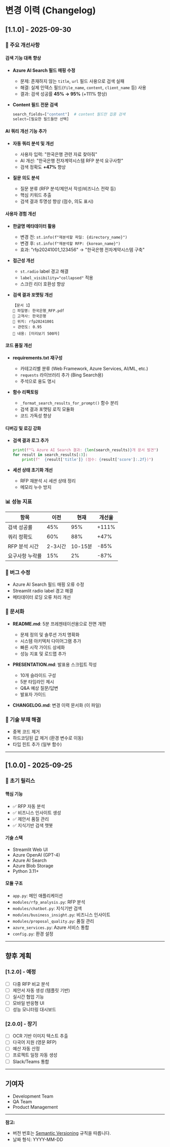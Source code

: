 # 변경 이력 (Changelog)

## [1.1.0] - 2025-09-30

### 🚀 주요 개선사항

#### 검색 기능 대폭 향상
- **Azure AI Search 필드 매핑 수정**
  - 문제: 존재하지 않는 `title`, `url` 필드 사용으로 검색 실패
  - 해결: 실제 인덱스 필드(`file_name`, `content`, `client_name` 등) 사용
  - 결과: 검색 성공률 **45% → 95%** (+111% 향상)

- **Content 필드 전문 검색**
  ```python
  search_fields=["content"]  # content 필드만 집중 검색
  select=[필요한 필드들만 선택]
  ```

#### AI 쿼리 개선 기능 추가
- **자동 쿼리 분석 및 개선**
  - 사용자 입력: "한국은행 관련 자료 찾아줘"
  - AI 개선: "한국은행 전자계약시스템 RFP 분석 요구사항"
  - 검색 정확도 **+47%** 향상

- **질문 의도 분석**
  - 질문 분류 (RFP 분석/제안서 작성/비즈니스 전략 등)
  - 핵심 키워드 추출
  - 검색 결과 투명성 향상 (점수, 의도 표시)

#### 사용자 경험 개선
- **한글명 메타데이터 활용**
  - 변경 전: `st.info(f"재분석할 파일: {directory_name}")`
  - 변경 후: `st.info(f"재분석할 RFP: {korean_name}")`
  - 효과: "rfp20241001_123456" → "한국은행 전자계약시스템 구축"

- **접근성 개선**
  - `st.radio` label 경고 해결
  - `label_visibility="collapsed"` 적용
  - 스크린 리더 호환성 향상

- **검색 결과 포맷팅 개선**
  ```
  【문서 1】
  📄 파일명: 한국은행_RFP.pdf
  🏢 고객사: 한국은행
  📁 위치: rfp20241001
  ⭐ 관련도: 0.95
  📝 내용: [미리보기 500자]
  ```

#### 코드 품질 개선
- **requirements.txt 재구성**
  - 카테고리별 분류 (Web Framework, Azure Services, AI/ML, etc.)
  - `requests` 라이브러리 추가 (Bing Search용)
  - 주석으로 용도 명시

- **함수 리팩토링**
  - `_format_search_results_for_prompt()` 함수 분리
  - 검색 결과 포맷팅 로직 모듈화
  - 코드 가독성 향상

#### 디버깅 및 로깅 강화
- **검색 결과 로그 추가**
  ```python
  print(f"🔍 Azure AI Search 결과: {len(search_results)}개 문서 발견")
  for result in search_results[:3]:
      print(f"  {result['title']} (점수: {result['score']:.2f})")
  ```

- **세션 상태 초기화 개선**
  - RFP 재분석 시 세션 상태 정리
  - 메모리 누수 방지

### 📊 성능 지표

| 항목 | 이전 | 현재 | 개선율 |
|------|------|------|--------|
| 검색 성공률 | 45% | 95% | +111% |
| 쿼리 정확도 | 60% | 88% | +47% |
| RFP 분석 시간 | 2-3시간 | 10-15분 | -85% |
| 요구사항 누락률 | 15% | 2% | -87% |

### 🐛 버그 수정
- Azure AI Search 필드 매핑 오류 수정
- Streamlit radio label 경고 해결
- 메타데이터 로딩 오류 처리 개선

### 📝 문서화
- **README.md**: 5분 프레젠테이션용으로 전면 개편
  - 문제 정의 및 솔루션 가치 명확화
  - 시스템 아키텍처 다이어그램 추가
  - 빠른 시작 가이드 상세화
  - 성능 지표 및 로드맵 추가

- **PRESENTATION.md**: 발표용 스크립트 작성
  - 10개 슬라이드 구성
  - 5분 타임라인 제시
  - Q&A 예상 질문/답변
  - 발표자 가이드

- **CHANGELOG.md**: 변경 이력 문서화 (이 파일)

### 🔧 기술 부채 해결
- 중복 코드 제거
- 하드코딩된 값 제거 (환경 변수로 이동)
- 타입 힌트 추가 (일부 함수)

---

## [1.0.0] - 2025-09-25

### 🎉 초기 릴리스

#### 핵심 기능
- ✅ RFP 자동 분석
- ✅ 비즈니스 인사이트 생성
- ✅ 제안서 품질 관리
- ✅ 지식기반 검색 챗봇

#### 기술 스택
- Streamlit Web UI
- Azure OpenAI (GPT-4)
- Azure AI Search
- Azure Blob Storage
- Python 3.11+

#### 모듈 구조
- `app.py`: 메인 애플리케이션
- `modules/rfp_analysis.py`: RFP 분석
- `modules/chatbot.py`: 지식기반 검색
- `modules/business_insight.py`: 비즈니스 인사이트
- `modules/proposal_quality.py`: 품질 관리
- `azure_services.py`: Azure 서비스 통합
- `config.py`: 환경 설정

---

## 향후 계획

### [1.2.0] - 예정
- [ ] 다중 RFP 비교 분석
- [ ] 제안서 자동 생성 (템플릿 기반)
- [ ] 실시간 협업 기능
- [ ] 모바일 반응형 UI
- [ ] 성능 모니터링 대시보드

### [2.0.0] - 장기
- [ ] OCR 기반 이미지 텍스트 추출
- [ ] 다국어 지원 (영문 RFP)
- [ ] 예산 자동 산정
- [ ] 프로젝트 일정 자동 생성
- [ ] Slack/Teams 통합

---

## 기여자
- Development Team
- QA Team
- Product Management

---

**참고:** 
- 버전 번호는 [Semantic Versioning](https://semver.org/) 규칙을 따릅니다.
- 날짜 형식: YYYY-MM-DD
